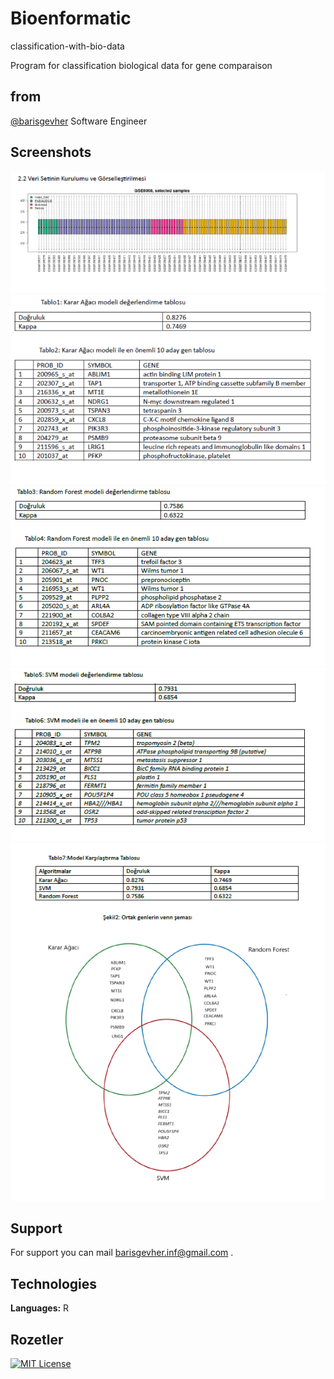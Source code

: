 
# Bioenformatic

classification-with-bio-data

Program for classification biological data for gene comparaison


## from
[@barisgevher](https://www.github.com/barisgevher) Software Engineer
## Screenshots

![Visualization of the dataset](veriSetiGorsel.png)
![Decision tree classification for 10 genes](kararAgaciOnGen.png)
![Random Forest classification for 10 genes ](RFOnGen.png)
![SVM classification for 10 genes](SVMOnGen.png)
![Comparaison for alghorithms](karsilastirma.png)


## Support

For support you can mail  barisgevher.inf@gmail.com .

  
## Technologies

**Languages:** R


  
## Rozetler

[![MIT License](https://img.shields.io/badge/License-MIT-green.svg)](https://choosealicense.com/licenses/mit/)
